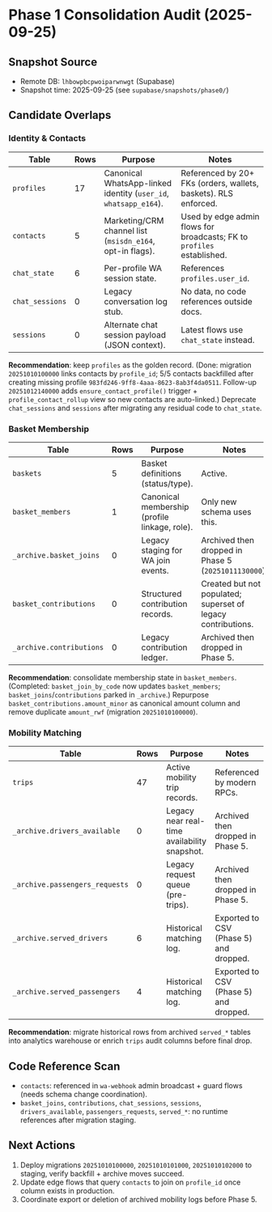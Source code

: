 # Phase 1 Consolidation Audit (2025-09-25)

## Snapshot Source

- Remote DB: `lhbowpbcpwoiparwnwgt` (Supabase)
- Snapshot time: 2025-09-25 (see `supabase/snapshots/phase0/`)

## Candidate Overlaps

### Identity & Contacts

| Table           | Rows | Purpose                                                          | Notes                                                                  |
| --------------- | ---- | ---------------------------------------------------------------- | ---------------------------------------------------------------------- |
| `profiles`      | 17   | Canonical WhatsApp-linked identity (`user_id`, `whatsapp_e164`). | Referenced by 20+ FKs (orders, wallets, baskets). RLS enforced.        |
| `contacts`      | 5    | Marketing/CRM channel list (`msisdn_e164`, opt-in flags).        | Used by edge admin flows for broadcasts; FK to `profiles` established. |
| `chat_state`    | 6    | Per-profile WA session state.                                    | References `profiles.user_id`.                                         |
| `chat_sessions` | 0    | Legacy conversation log stub.                                    | No data, no code references outside docs.                              |
| `sessions`      | 0    | Alternate chat session payload (JSON context).                   | Latest flows use `chat_state` instead.                                 |

**Recommendation**: keep `profiles` as the golden record. (Done: migration
`20251010100000` links contacts by `profile_id`; 5/5 contacts backfilled after
creating missing profile `983fd246-9ff8-4aaa-8623-8ab3f4da0511`. Follow-up
`20251012140000` adds `ensure_contact_profile()` trigger +
`profile_contact_rollup` view so new contacts are auto-linked.) Deprecate
`chat_sessions` and `sessions` after migrating any residual code to
`chat_state`.

### Basket Membership

| Table                    | Rows | Purpose                                       | Notes                                                        |
| ------------------------ | ---- | --------------------------------------------- | ------------------------------------------------------------ |
| `baskets`                | 5    | Basket definitions (status/type).             | Active.                                                      |
| `basket_members`         | 1    | Canonical membership (profile linkage, role). | Only new schema uses this.                                   |
| `_archive.basket_joins`  | 0    | Legacy staging for WA join events.            | Archived then dropped in Phase 5 (`20251011130000`).         |
| `basket_contributions`   | 0    | Structured contribution records.              | Created but not populated; superset of legacy contributions. |
| `_archive.contributions` | 0    | Legacy contribution ledger.                   | Archived then dropped in Phase 5.                            |

**Recommendation**: consolidate membership state in `basket_members`.
(Completed: `basket_join_by_code` now updates `basket_members`;
`basket_joins`/`contributions` parked in `_archive`.) Repurpose
`basket_contributions.amount_minor` as canonical amount column and remove
duplicate `amount_rwf` (migration `20251010100000`).

### Mobility Matching

| Table                          | Rows | Purpose                                      | Notes                                  |
| ------------------------------ | ---- | -------------------------------------------- | -------------------------------------- |
| `trips`                        | 47   | Active mobility trip records.                | Referenced by modern RPCs.             |
| `_archive.drivers_available`   | 0    | Legacy near real-time availability snapshot. | Archived then dropped in Phase 5.      |
| `_archive.passengers_requests` | 0    | Legacy request queue (pre-trips).            | Archived then dropped in Phase 5.      |
| `_archive.served_drivers`      | 6    | Historical matching log.                     | Exported to CSV (Phase 5) and dropped. |
| `_archive.served_passengers`   | 4    | Historical matching log.                     | Exported to CSV (Phase 5) and dropped. |

**Recommendation**: migrate historical rows from archived `served_*` tables into
analytics warehouse or enrich `trips` audit columns before final drop.

## Code Reference Scan

- `contacts`: referenced in `wa-webhook` admin broadcast + guard flows (needs
  schema change coordination).
- `basket_joins`, `contributions`, `chat_sessions`, `sessions`,
  `drivers_available`, `passengers_requests`, `served_*`: no runtime references
  after migration staging.

## Next Actions

1. Deploy migrations `20251010100000`, `20251010101000`, `20251010102000` to
   staging, verify backfill + archive moves succeed.
2. Update edge flows that query `contacts` to join on `profile_id` once column
   exists in production.
3. Coordinate export or deletion of archived mobility logs before Phase 5.
